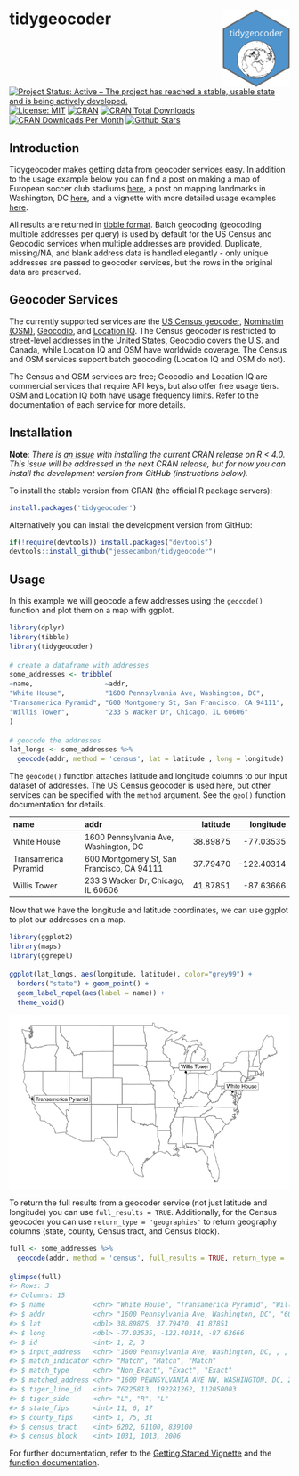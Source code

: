 
<!-- README.md is generated from README.Rmd. Please edit that file directly and reknit -->

# tidygeocoder <a href='https://jessecambon.github.io/tidygeocoder/'><img src='man/figures/tidygeocoder_hex.png' align="right" height="139" /></a>

<!-- badges: start -->

[![Project Status: Active – The project has reached a stable, usable
state and is being actively
developed.](https://www.repostatus.org/badges/latest/active.svg)](https://www.repostatus.org/#active)
[![License:
MIT](https://img.shields.io/badge/License-MIT-yellow.svg)](https://github.com/jessecambon/tidygeocoder/blob/master/LICENSE.md)
[![CRAN](https://www.r-pkg.org/badges/version/tidygeocoder)](https://cran.r-project.org/package=tidygeocoder)
[![CRAN Total
Downloads](http://cranlogs.r-pkg.org/badges/grand-total/tidygeocoder)](https://CRAN.R-project.org/package=tidygeocoder)
[![CRAN Downloads Per
Month](http://cranlogs.r-pkg.org/badges/tidygeocoder)](https://cran.r-project.org/package=tidygeocoder)
[![Github
Stars](https://img.shields.io/github/stars/jessecambon/tidygeocoder?style=social&label=Github)](https://github.com/jessecambon/tidygeocoder)
<!-- badges: end -->

## Introduction

Tidygeocoder makes getting data from geocoder services easy. In addition
to the usage example below you can find a post on making a map of
European soccer club stadiums
[here](https://jessecambon.github.io/2020/07/15/tidygeocoder-1-0-0.html),
a post on mapping landmarks in Washington, DC
[here](https://jessecambon.github.io/2019/11/11/tidygeocoder-demo.html),
and a vignette with more detailed usage examples
[here](https://jessecambon.github.io/tidygeocoder/articles/tidygeocoder.html).

All results are returned in [tibble
format](https://tibble.tidyverse.org/). Batch geocoding (geocoding
multiple addresses per query) is used by default for the US Census and
Geocodio services when multiple addresses are provided. Duplicate,
missing/NA, and blank address data is handled elegantly - only unique
addresses are passed to geocoder services, but the rows in the original
data are preserved.

## Geocoder Services

The currently supported services are the [US Census
geocoder](https://geocoding.geo.census.gov/), [Nominatim
(OSM)](https://nominatim.org), [Geocodio](https://www.geocod.io/), and
[Location IQ](https://locationiq.com/). The Census geocoder is
restricted to street-level addresses in the United States, Geocodio
covers the U.S. and Canada, while Location IQ and OSM have worldwide
coverage. The Census and OSM services support batch geocoding (Location
IQ and OSM do not).

The Census and OSM services are free; Geocodio and Location IQ are
commercial services that require API keys, but also offer free usage
tiers. OSM and Location IQ both have usage frequency limits. Refer to
the documentation of each service for more details.

## Installation

**Note**: *There is [an
issue](https://github.com/jessecambon/tidygeocoder/issues/35) with
installing the current CRAN release on R \< 4.0. This issue will be
addressed in the next CRAN release, but for now you can install the
development version from GitHub (instructions below).*

To install the stable version from CRAN (the official R package
servers):

``` r
install.packages('tidygeocoder')
```

Alternatively you can install the development version from GitHub:

``` r
if(!require(devtools)) install.packages("devtools")
devtools::install_github("jessecambon/tidygeocoder")
```

## Usage

In this example we will geocode a few addresses using the `geocode()`
function and plot them on a map with ggplot.

``` r
library(dplyr)
library(tibble)
library(tidygeocoder)

# create a dataframe with addresses
some_addresses <- tribble(
~name,                  ~addr,
"White House",          "1600 Pennsylvania Ave, Washington, DC",
"Transamerica Pyramid", "600 Montgomery St, San Francisco, CA 94111",     
"Willis Tower",         "233 S Wacker Dr, Chicago, IL 60606"                                  
)

# geocode the addresses
lat_longs <- some_addresses %>%
  geocode(addr, method = 'census', lat = latitude , long = longitude)
```

The `geocode()` function attaches latitude and longitude columns to our
input dataset of addresses. The US Census geocoder is used here, but
other services can be specified with the `method` argument. See the
`geo()` function documentation for details.

| name                 | addr                                       | latitude |   longitude |
| :------------------- | :----------------------------------------- | -------: | ----------: |
| White House          | 1600 Pennsylvania Ave, Washington, DC      | 38.89875 |  \-77.03535 |
| Transamerica Pyramid | 600 Montgomery St, San Francisco, CA 94111 | 37.79470 | \-122.40314 |
| Willis Tower         | 233 S Wacker Dr, Chicago, IL 60606         | 41.87851 |  \-87.63666 |

Now that we have the longitude and latitude coordinates, we can use
ggplot to plot our addresses on a map.

``` r
library(ggplot2)
library(maps)
library(ggrepel)

ggplot(lat_longs, aes(longitude, latitude), color="grey99") +
  borders("state") + geom_point() + 
  geom_label_repel(aes(label = name)) + 
  theme_void()
```

<img src="man/figures/README-unnamed-chunk-6-1.png" style="display: block; margin: auto;" />

To return the full results from a geocoder service (not just latitude
and longitude) you can use `full_results = TRUE`. Additionally, for the
Census geocoder you can use `return_type = 'geographies'` to return
geography columns (state, county, Census tract, and Census block).

``` r
full <- some_addresses %>%
  geocode(addr, method = 'census', full_results = TRUE, return_type = 'geographies')

glimpse(full)
#> Rows: 3
#> Columns: 15
#> $ name            <chr> "White House", "Transamerica Pyramid", "Willis Tower"
#> $ addr            <chr> "1600 Pennsylvania Ave, Washington, DC", "600 Montgom…
#> $ lat             <dbl> 38.89875, 37.79470, 41.87851
#> $ long            <dbl> -77.03535, -122.40314, -87.63666
#> $ id              <int> 1, 2, 3
#> $ input_address   <chr> "1600 Pennsylvania Ave, Washington, DC, , , ", "600 M…
#> $ match_indicator <chr> "Match", "Match", "Match"
#> $ match_type      <chr> "Non_Exact", "Exact", "Exact"
#> $ matched_address <chr> "1600 PENNSYLVANIA AVE NW, WASHINGTON, DC, 20006", "6…
#> $ tiger_line_id   <int> 76225813, 192281262, 112050003
#> $ tiger_side      <chr> "L", "R", "L"
#> $ state_fips      <int> 11, 6, 17
#> $ county_fips     <int> 1, 75, 31
#> $ census_tract    <int> 6202, 61100, 839100
#> $ census_block    <int> 1031, 1013, 2006
```

For further documentation, refer to the [Getting Started
Vignette](https://jessecambon.github.io/tidygeocoder/articles/tidygeocoder.html)
and the [function
documentation](https://jessecambon.github.io/tidygeocoder/reference/index.html).
